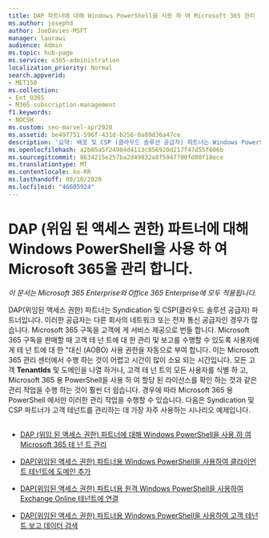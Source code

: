 ```yaml
---
title: DAP 파트너에 대해 Windows PowerShell을 사용 하 여 Microsoft 365 관리
ms.author: josephd
author: JoeDavies-MSFT
manager: laurawi
audience: Admin
ms.topic: hub-page
ms.service: o365-administration
localization_priority: Normal
search.appverid:
- MET150
ms.collection:
- Ent_O365
- M365-subscription-management
f1.keywords:
- NOCSH
ms.custom: seo-marvel-apr2020
ms.assetid: be497751-596f-431d-b256-0a89d36a47ce
description: '요약: 배포 및 CSP (클라우드 솔루션 공급자) 파트너는 Windows PowerShell을 사용 하 여 Microsoft 365 고객 테 넌 트를 관리할 수 있습니다.'
ms.openlocfilehash: a2b05a5f24984d4113c856920d217f47d55f606b
ms.sourcegitcommit: 8634215e257ba2d49832a8f5947700fd00f18ece
ms.translationtype: MT
ms.contentlocale: ko-KR
ms.lasthandoff: 08/10/2020
ms.locfileid: "46605924"
---
```

# <a name="manage-microsoft-365-with-windows-powershell-for-delegated-access-permissions-dap-partners"></a>DAP (위임 된 액세스 권한) 파트너에 대해 Windows PowerShell을 사용 하 여 Microsoft 365을 관리 합니다.

*이 문서는 Microsoft 365 Enterprise와 Office 365 Enterprise에 모두 적용됩니다.*

DAP(위임된 액세스 권한) 파트너는 Syndication 및 CSP(클라우드 솔루션 공급자) 파트너입니다. 이러한 공급자는 다른 회사의 네트워크 또는 전자 통신 공급자인 경우가 많습니다. Microsoft 365 구독을 고객에 게 서비스 제공으로 번들 합니다. Microsoft 365 구독을 판매할 때 고객 테 넌 트에 대 한 관리 및 보고를 수행할 수 있도록 사용자에 게 테 넌 트에 대 한 "대신 (AOBO) 사용 권한을 자동으로 부여 합니다. 이는 Microsoft 365 관리 센터에서 수행 하는 것이 어렵고 시간이 많이 소요 되는 시간입니다. 모든 고객 **TenantIds** 및 도메인을 나열 하거나, 고객 테 넌 트의 모든 사용자를 식별 하 고, Microsoft 365 용 PowerShell을 사용 하 여 할당 된 라이선스를 확인 하는 것과 같은 관리 작업을 수행 하는 것이 훨씬 더 쉽습니다. 경우에 따라 Microsoft 365 용 PowerShell 에서만 이러한 관리 작업을 수행할 수 있습니다. 다음은 Syndication 및 CSP 파트너가 고객 테넌트를 관리하는 데 가장 자주 사용하는 시나리오 예제입니다.
  
## 

- [DAP (위임 된 액세스 권한) 파트너에 대해 Windows PowerShell을 사용 하 여 Microsoft 365 테 넌 트 관리](manage-office-365-tenants-with-windows-powershell-for-delegated-access-permissio.md)
    
- [DAP(위임된 액세스 권한) 파트너용 Windows PowerShell을 사용하여 클라이언트 테넌트에 도메인 추가](add-a-domain-to-a-client-tenancy-with-windows-powershell-for-delegated-access-pe.md)
    
- [DAP(위임된 액세스 권한) 파트너용 원격 Windows PowerShell을 사용하여 Exchange Online 테넌트에 연결](connect-to-exchange-online-tenants-with-remote-windows-powershell-for-delegated.md)
    
- [DAP(위임된 액세스 권한) 파트너용 Windows PowerShell을 사용하여 고객 테넌트 보고 데이터 검색](retrieve-customer-tenant-reporting-data-with-windows-powershell-for-delegated-ac.md)
    

    

